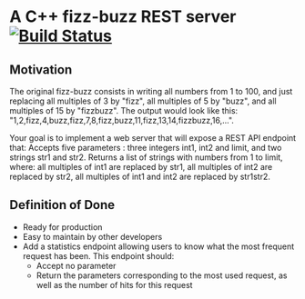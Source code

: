 # A C++ fizz-buzz REST server [![Build Status](https://travis-ci.org/souaremsaidou/leboncoin.svg?branch=main)](https://travis-ci.org/souaremsaidou/leboncoin)
## Motivation
The original fizz-buzz consists in writing all numbers from 1 to 100, and just replacing all multiples of 3 by "fizz", all multiples of 5 by "buzz", and all multiples of 15 by "fizzbuzz". The output would look like this: "1,2,fizz,4,buzz,fizz,7,8,fizz,buzz,11,fizz,13,14,fizzbuzz,16,...".

Your goal is to implement a web server that will expose a REST API endpoint that: 
Accepts five parameters : three integers int1, int2 and limit, and two strings str1 and str2.
Returns a list of strings with numbers from 1 to limit, where: all multiples of int1 are replaced by str1, all multiples of int2 are replaced by str2, all multiples of int1 and int2 are replaced by str1str2.

## Definition of Done
* Ready for production
* Easy to maintain by other developers
* Add a statistics endpoint allowing users to know what the most frequent request has been. This endpoint should:  
  * Accept no parameter
  * Return the parameters corresponding to the most used request, as well as the number of hits for this request
